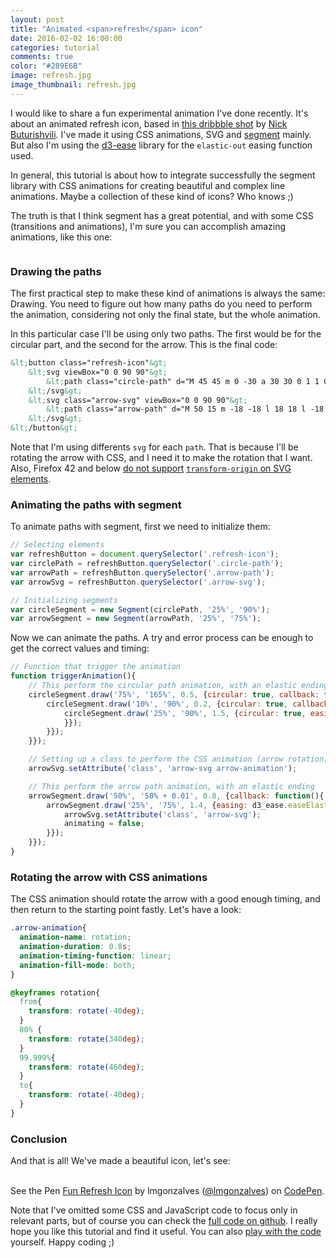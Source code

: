 ```yaml
---
layout: post
title: "Animated <span>refresh</span> icon"
date: 2016-02-02 16:00:00
categories: tutorial
comments: true
color: "#289E6B"
image: refresh.jpg
image_thumbnail: refresh.jpg
---
```


I would like to share a fun experimental animation I've done recently. It's about an animated refresh icon, based in [this dribbble shot](https://dribbble.com/shots/2488996-Refresh) by [Nick Buturishvili](https://dribbble.com/nick_buturishvili). I've made it using CSS animations, SVG and [segment](https://github.com/lmgonzalves/segment) mainly. But also I'm using the [d3-ease](https://github.com/d3/d3-ease) library for the `elastic-out` easing function used.

In general, this tutorial is about how to integrate successfully the segment library with CSS animations for creating beautiful and complex line animations. Maybe a collection of these kind of icons? Who knows ;)

<!--more-->

The truth is that I think segment has a great potential, and with some CSS (transitions and animations), I'm sure you can accomplish amazing animations, like this one:

<img src="{{ site.url }}/images/refresh-animated.gif" alt=""/>

### Drawing the paths

The first practical step to make these kind of animations is always the same: Drawing. You need to figure out how many paths do you need to perform the animation, considering not only the final state, but the whole animation.

In this particular case I'll be using only two paths. The first would be for the circular part, and the second for the arrow. This is the final code:

```html
&lt;button class="refresh-icon"&gt;
    &lt;svg viewBox="0 0 90 90"&gt;
        &lt;path class="circle-path" d="M 45 45 m 0 -30 a 30 30 0 1 1 0 60 a 30 30 0 1 1 0 -60"&gt;&lt;/path&gt;
    &lt;/svg&gt;
    &lt;svg class="arrow-svg" viewBox="0 0 90 90"&gt;
        &lt;path class="arrow-path" d="M 50 15 m -18 -18 l 18 18 l -18 18"&gt;&lt;/path&gt;
    &lt;/svg&gt;
&lt;/button&gt;
```

Note that I'm using differents `svg` for each `path`. That is because I'll be rotating the arrow with CSS, and I need it to make the rotation that I want. Also, Firefox 42 and below [do not support](http://caniuse.com/#search=transform) [`transform-origin` on SVG elements](https://bugzilla.mozilla.org/show_bug.cgi?id=923193).

### Animating the paths with segment

To animate paths with segment, first we need to initialize them:

```js
// Selecting elements
var refreshButton = document.querySelector('.refresh-icon');
var circlePath = refreshButton.querySelector('.circle-path');
var arrowPath = refreshButton.querySelector('.arrow-path');
var arrowSvg = refreshButton.querySelector('.arrow-svg');

// Initializing segments
var circleSegment = new Segment(circlePath, '25%', '90%');
var arrowSegment = new Segment(arrowPath, '25%', '75%');
```

Now we can animate the paths. A try and error process can be enough to get the correct values and timing:

```js
// Function that trigger the animation
function triggerAnimation(){
    // This perform the circular path animation, with an elastic ending
    circleSegment.draw('75%', '165%', 0.5, {circular: true, callback: function(){
        circleSegment.draw('10%', '90%', 0.2, {circular: true, callback: function(){
            circleSegment.draw('25%', '90%', 1.5, {circular: true, easing: d3_ease.easeElasticOut.ease, callback: function(){
            }});
        }});
    }});

    // Setting up a class to perform the CSS animation (arrow rotation)
    arrowSvg.setAttribute('class', 'arrow-svg arrow-animation');

    // This perform the arrow path animation, with an elastic ending
    arrowSegment.draw('50%', '50% + 0.01', 0.8, {callback: function(){
        arrowSegment.draw('25%', '75%', 1.4, {easing: d3_ease.easeElasticOut.ease, callback: function(){
            arrowSvg.setAttribute('class', 'arrow-svg');
            animating = false;
        }});
    }});
}
```

### Rotating the arrow with CSS animations

The CSS animation should rotate the arrow with a good enough timing, and then return to the starting point fastly. Let's have a look:

```css
.arrow-animation{
  animation-name: rotation;
  animation-duration: 0.8s;
  animation-timing-function: linear;
  animation-fill-mode: both;
}

@keyframes rotation{
  from{
    transform: rotate(-40deg);
  }
  80% {
    transform: rotate(340deg);
  }
  99.999%{
    transform: rotate(460deg);
  }
  to{
    transform: rotate(-40deg);
  }
}
```

### Conclusion

And that is all! We've made a beautiful icon, let's see:
<br/><br/>

<p data-height="190" data-theme-id="0" data-slug-hash="vLaXNR" data-default-tab="result" data-user="lmgonzalves" class='codepen'>See the Pen <a href='http://codepen.io/lmgonzalves/pen/vLaXNR/'>Fun Refresh Icon</a> by lmgonzalves (<a href='http://codepen.io/lmgonzalves'>@lmgonzalves</a>) on <a href='http://codepen.io'>CodePen</a>.</p>
<script async src="//assets.codepen.io/assets/embed/ei.js"></script>

Note that I've omitted some CSS and JavaScript code to focus only in relevant parts, but of course you can check the [full code on github](https://github.com/lmgonzalves/animated-refresh-icon). I really hope you like this tutorial and find it useful. You can also [play with the code](http://codepen.io/lmgonzalves/pen/vLaXNR) yourself. Happy coding ;)